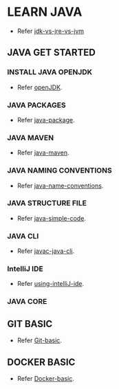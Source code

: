 # LEARN JAVA

- Refer [jdk-vs-jre-vs-jvm](docs/jdk-jre-jvm.md)

## JAVA GET STARTED

### INSTALL JAVA OPENJDK

- Refer [openJDK](docs/Install-openJDK.md).

### JAVA PACKAGES

- Refer [java-package](docs/java-package.md).

### JAVA MAVEN

- Refer [java-maven](docs/java-maven.md).

### JAVA NAMING CONVENTIONS

- Refer [java-name-conventions](docs/java-name-conventions.md).

### JAVA STRUCTURE FILE

- Refer [java-simple-code](docs/helloworld.java).

### JAVA CLI

- Refer [javac-java-cli](docs/javac-java-cli.md).

### IntelliJ IDE

- Refer [using-intelliJ-ide](docs/intelliJ-ide.md).

### JAVA CORE

## GIT BASIC

- Refer [Git-basic](docs/git-basic.md).

## DOCKER BASIC

- Refer [Docker-basic](docs/docker-basic.md).